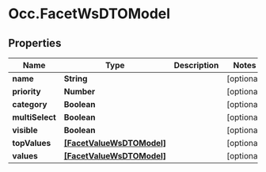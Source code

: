 # Occ.FacetWsDTOModel

## Properties
Name | Type | Description | Notes
------------ | ------------- | ------------- | -------------
**name** | **String** |  | [optional] 
**priority** | **Number** |  | [optional] 
**category** | **Boolean** |  | [optional] 
**multiSelect** | **Boolean** |  | [optional] 
**visible** | **Boolean** |  | [optional] 
**topValues** | [**[FacetValueWsDTOModel]**](FacetValueWsDTOModel.md) |  | [optional] 
**values** | [**[FacetValueWsDTOModel]**](FacetValueWsDTOModel.md) |  | [optional] 



